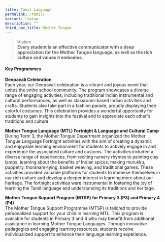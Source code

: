 ```yaml
---
title: Tamil Language
permalink: /tamil/
variant: tiptap
description: ""
third_nav_title: Mother Tongue
---
```

<blockquote>
<p>Vision:
<br><strong>Every student is an effective communicator with a deep appreciation for the Mother Tongue language, as well as the rich culture and values it embodies</strong>.</p>
</blockquote>
<h4><strong>Key Programmes</strong></h4>
<p><strong>Deepavali Celebration</strong>
<br>Each year, our Deepavali celebration is a vibrant and joyous event that
unites the entire school community. The program showcases a diverse range
of engaging activities, including traditional Indian instrumental and cultural
performances, as well as classroom-based Indian activities and crafts.
Students also take part in a fashion parade, proudly displaying their colorful
costumes. This celebration provides a wonderful opportunity for students
to gain insights into the festival and to appreciate each other's traditions
and culture.</p>
<p><strong>Mother Tongue Language (MTL) Fortnight &amp; Language and Cultural Camp</strong>
<br>During Term 3, the Mother Tongue Department organized the Mother Tongue
Language Fortnight activities with the aim of creating a dynamic and enjoyable
learning environment for students to actively engage in and experience
the associated culture and customs. The activities included a diverse range
of experiences, from reciting nursery rhymes to painting clay lamps, learning
about the benefits of Indian spices, making murukku, puppetry, thoranam-tying,
basket weaving, and traditional games. These activities provided valuable
platforms for students to immerse themselves in our rich culture and develop
a deeper interest in learning more about our heritage. The fortnight activities
were instrumental in fostering the joy of learning the Tamil language and
understanding its traditions and heritage.</p>
<p><strong>Mother Tongue Support Program (MTSP) for Primary 3 (P3) and Primary 4 (P4)</strong>
<br>The Mother Tongue Support Programme (MTSP) is tailored to provide personalized
support for your child in learning MTL. This program is available for students
in Primary 3 and 4 who may benefit from additional assistance in learning
Mother Tongue Languages. Through innovative pedagogies and engaging learning
resources, students receive individualized support to enhance their language
learning experience.</p>